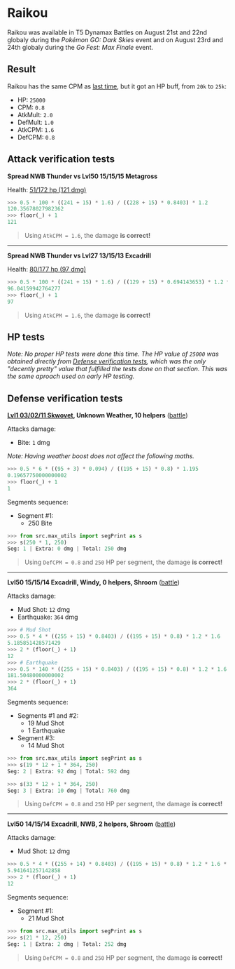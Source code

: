 # Raikou

Raikou was available in T5 Dynamax Battles on August 21st and 22nd globaly during the *Pokémon GO: Dark Skies* event and on August 23rd and 24th globaly during the *Go Fest: Max Finale* event.

## Result

Raikou has the same CPM as [last time](./20250315_raikou.md.md), but it got an HP buff, from `20k` to `25k`:

- HP: `25000`
- CPM: `0.8`
- AtkMult: `2.0`
- DefMult: `1.0`
- AtkCPM: `1.6`
- DefCPM: `0.8`

## Attack verification tests

**Spread NWB Thunder vs Lvl50 15/15/15 Metagross**

Health: [51/172 hp (121 dmg)](../../res/raikou_01.png)

```python
>>> 0.5 * 100 * ((241 + 15) * 1.6) / ((228 + 15) * 0.8403) * 1.2
120.35678027982362
>>> floor(_) + 1
121
```

> Using `AtkCPM = 1.6`, the damage **is correct!**

---

**Spread NWB Thunder vs Lvl27 13/15/13 Excadrill**

Health: [80/177 hp (97 dmg)](../../res/raikou_02.png)

```python
>>> 0.5 * 100 * ((241 + 15) * 1.6) / ((129 + 15) * 0.694143653) * 1.2 * 0.390625
96.04159942764277
>>> floor(_) + 1
97
```

> Using `AtkCPM = 1.6`, the damage **is correct!**

## HP tests

*Note: No proper HP tests were done this time. The HP value of `25000` was obtained directly from [Defense verification tests](#defense-verification-tests), which was the only "decently pretty" value that fulfilled the tests done on that section. This was the same aproach used on early HP testing.*

## Defense verification tests

**[Lvl1 03/02/11 Skwovet](../../res/skwovet_01.png), Unknown Weather, 10 helpers** ([battle](https://www.youtube.com/watch?v=NKx2BZbJY50))

Attacks damage:
- Bite: `1` dmg

*Note: Having weather boost does not affect the following maths.*

```python
>>> 0.5 * 6 * ((95 + 3) * 0.094) / ((195 + 15) * 0.8) * 1.195
0.19657750000000002
>>> floor(_) + 1
1
```

Segments sequence:
- Segment #1:
  - 250 Bite

```python
>>> from src.max_utils import segPrint as s
>>> s(250 * 1, 250)
Seg: 1 | Extra: 0 dmg | Total: 250 dmg
```

> Using `DefCPM = 0.8` and `250` HP per segment, the damage **is correct!**

---

**Lvl50 15/15/14 Excadrill, Windy, 0 helpers, Shroom** ([battle](https://www.youtube.com/watch?v=OvWesfDvszM))

Attacks damage:
- Mud Shot: `12` dmg
- Earthquake: `364` dmg

```python
>>> # Mud Shot
>>> 0.5 * 4 * ((255 + 15) * 0.8403) / ((195 + 15) * 0.8) * 1.2 * 1.6
5.185851428571429
>>> 2 * (floor(_) + 1)
12
>>> # Earthquake
>>> 0.5 * 140 * ((255 + 15) * 0.8403) / ((195 + 15) * 0.8) * 1.2 * 1.6
181.50480000000002
>>> 2 * (floor(_) + 1)
364
```

Segments sequence:
- Segments #1 and #2:
  - 19 Mud Shot
  - 1 Earthquake
- Segment #3:
  - 14 Mud Shot

```python
>>> from src.max_utils import segPrint as s
>>> s(19 * 12 + 1 * 364, 250)
Seg: 2 | Extra: 92 dmg | Total: 592 dmg

>>> s(33 * 12 + 1 * 364, 250)
Seg: 3 | Extra: 10 dmg | Total: 760 dmg
```

> Using `DefCPM = 0.8` and `250` HP per segment, the damage **is correct!**

---

**Lvl50 14/15/14 Excadrill, NWB, 2 helpers, Shroom** ([battle](https://www.youtube.com/watch?v=MmzdFl49l9I))

Attacks damage:
- Mud Shot: `12` dmg

```python
>>> 0.5 * 4 * ((255 + 14) * 0.8403) / ((195 + 15) * 0.8) * 1.2 * 1.6 * 1.15
5.941641257142858
>>> 2 * (floor(_) + 1)
12
```

Segments sequence:
- Segment #1:
  - 21 Mud Shot

```python
>>> from src.max_utils import segPrint as s
>>> s(21 * 12, 250)
Seg: 1 | Extra: 2 dmg | Total: 252 dmg
```

> Using `DefCPM = 0.8` and `250` HP per segment, the damage **is correct!**
